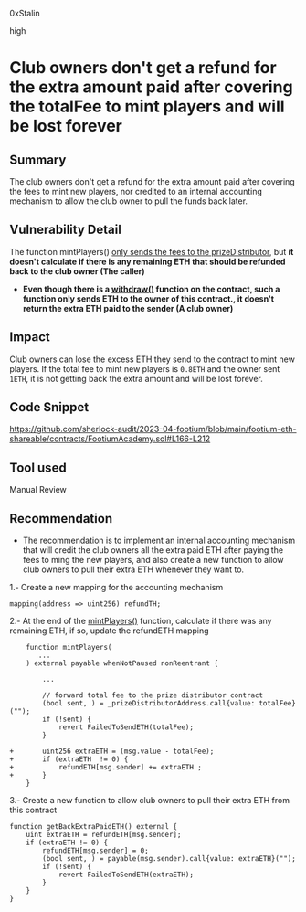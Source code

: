 0xStalin

high

# Club owners don't get a refund for the extra amount paid after covering the totalFee to mint players and will be lost forever

## Summary
The club owners don't get a refund for the extra amount paid after covering the fees to mint new players,  nor credited to an internal accounting mechanism to allow the club owner to pull the funds back later.

## Vulnerability Detail
The function mintPlayers() [only sends the fees to the prizeDistributor](https://github.com/sherlock-audit/2023-04-footium/blob/main/footium-eth-shareable/contracts/FootiumAcademy.sol#L207-L211), but **it doesn't calculate if there is any remaining ETH that should be refunded back to the club owner (The caller)**

- **Even though there is a [withdraw()](https://github.com/sherlock-audit/2023-04-footium/blob/main/footium-eth-shareable/contracts/FootiumEscrow.sol#L132-L140) function on the contract, such a function only sends ETH to the owner of this contract., it doesn't return the extra ETH paid to the sender (A club owner)**

## Impact
Club owners can lose the excess ETH they send to the contract to mint new players.
If the total fee to mint new players is `0.8ETH` and the owner sent `1ETH`, it is not getting back the extra amount and will be lost forever.

## Code Snippet
https://github.com/sherlock-audit/2023-04-footium/blob/main/footium-eth-shareable/contracts/FootiumAcademy.sol#L166-L212

## Tool used
Manual Review

## Recommendation

- The recommendation is to implement an internal accounting mechanism that will credit the club owners all the extra paid ETH after paying the fees to ming the new players, and also create a new function to allow club owners to pull their extra ETH whenever they want to.

1.- Create a new mapping for the accounting mechanism
```solidity
mapping(address => uint256) refundTH;
```
2.- At the end of the [mintPlayers()](https://github.com/sherlock-audit/2023-04-footium/blob/main/footium-eth-shareable/contracts/FootiumAcademy.sol#L166-L212) function, calculate if there was any remaining ETH, if so, update the refundETH mapping
```solidity
    function mintPlayers(
       ...
    ) external payable whenNotPaused nonReentrant {

        ...

        // forward total fee to the prize distributor contract
        (bool sent, ) = _prizeDistributorAddress.call{value: totalFee}("");
        if (!sent) {
            revert FailedToSendETH(totalFee);
        }

+       uint256 extraETH = (msg.value - totalFee);
+       if (extraETH  != 0) {
+           refundETH[msg.sender] += extraETH ;
+       }
    }
```
3.- Create a new function to allow club owners to pull their extra ETH from this contract
```solidity
function getBackExtraPaidETH() external {
    uint extraETH = refundETH[msg.sender];
    if (extraETH != 0) {
        refundETH[msg.sender] = 0;
        (bool sent, ) = payable(msg.sender).call{value: extraETH}("");
        if (!sent) {
            revert FailedToSendETH(extraETH);
        }
    } 
}
```